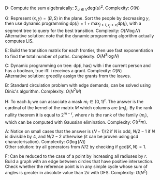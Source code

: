 D: Compute the sum algebraically: $\sum_{u\in V} \text{deg}(u)^2$. Complexity: $O(N)$

G: Represent $(x,y)=(B,S)$ in the plane. Sort the people by decreasing $y$, then use dynamic programming
$\text{dp}(i)=1+\max_{j>i,x_j>x_i}\text{dp}(j)$, with a segment tree to query for the best transition. Complexity: $O(N \log N)$  
Alternative solution: note that the dynamic programming algorithm actually computes LIS.

E: Build the transition matrix for each frontier, then use fast exponentiation to find the total number
of paths. Complexity: $O(M^3\log N)$

C: Dynamic programming on tree: $\text{dp}(\text{i},\text{has})$ with $\text{i}$ the current person and
$\text{has}$ a boolean, true iff. $\text{i}$ receives a grant. Complexity: $O(N)$  
Alternative solution: greedily assign the grants from the leaves.

B: Standard circulation problem with edge demands, can be solved using Dinic's algorithm. Complexity: $O(N^2 M)$

H: To each $b_i$ we can associate a mask $m_i \in \{0,1\}^t$. The answer is the cardinal of the kernel of
the matrix $M$ which columns are $(m_i)_i$. By the rank nullity theorem it is equal to $2^{m-r}$,
where $r$ is the rank of the family $(m_i)$, which can be computed with Gaussian elimination. Complexity: $O(t^2m)$.

A: Notice on small cases that the answer is $(N-1)/2$ if $N$ is odd, $N/2-1$ if $N$ is divisible by $4$, and
$N/2-2$ otherwise (it can be proven using $\text{gcd}$ characterisation). Complexity: $O(\log(N))$  
Other solution: try all generators from $N/2$ by checking if $\text{gcd}(K,N)=1$.

F: Can be reduced to the case of a point by increasing all radiuses by $r$. Build a graph with an edge between circles
that have positive intersection. Check whether the reference point is in any simple cycle whose sum of angles
is greater in absolute value than $2\pi$ with DFS. Complexity: $O(N^2)$

